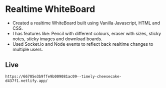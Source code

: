 
# Realtime WhiteBoard
- Created a realtime WhiteBoard built using Vanilla Javascript, HTML and CSS.
- I has features like: Pencil with different colours, eraser with sizes, sticky notes, sticky images and download boards.
- Used Socket.io and Node events to reflect back realtime changes to multiple users.

## Live 

    https://66705e3b9ffe9b009081ac09--timely-cheesecake-d437f1.netlify.app/





